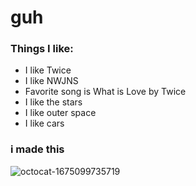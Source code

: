 # guh

### Things I like:
* I like Twice
* I like NWJNS
* Favorite song is What is Love by Twice
* I like the stars
* I like outer space
* I like cars

### i made this
![octocat-1675099735719](https://user-images.githubusercontent.com/123981995/227968646-917e077e-8704-4508-8edd-41d99697bb02.png)
